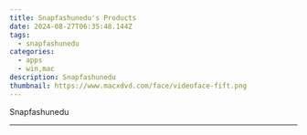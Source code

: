 ```yaml
---
title: Snapfashunedu's Products
date: 2024-08-27T06:35:48.144Z
tags: 
  - snapfashunedu
categories: 
  - apps
  - win,mac
description: Snapfashunedu
thumbnail: https://www.macxdvd.com/face/videoface-fift.png
---
```


Snapfashunedu

<!--__INIT__BEGIN__TAG__PRODUCTS__LIST__-->
<!--__INIT__END__TAG__PRODUCTS__LIST__-->

<!--__INIT__BEGIN__TAG__FEED_PRODUCTS__LIST__-->
<!--__INIT__END__TAG__FEED_PRODUCTS__LIST__-->


<hr>


